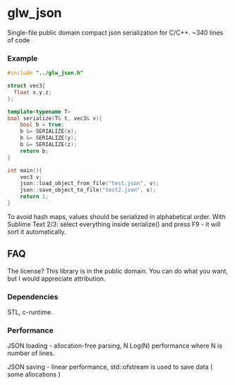 # glw_json
Single-file public domain compact json serialization for C/C++.
~340 lines of code

### Example
```c++
#include "../glw_json.h"

struct vec3{
  float x,y,z;
};

template<typename T>
bool serialize(T& t, vec3& v){
	bool b = true;
	b &= SERIALIZE(x);
	b &= SERIALIZE(y);
	b &= SERIALIZE(z);
	return b;
}

int main(){
	vec3 v;
	json::load_object_from_file("test.json", v);
	json::save_object_to_file("test2.json", v);
	return 1;
}
```

To avoid hash maps, values should be serialized in alphabetical order. 
With Sublime Text 2/3: select everything inside serialize() and press F9 - it will sort it automatically.

## FAQ

The license?
This library is in the public domain. You can do what you want, but I would appreciate attribution. 

### Dependencies
 STL, c-runtime.

### Performance
JSON loading - allocation-free parsing, N Log(N) performance where N is number of lines.

JSON saving - linear performance, std::ofstream is used to save data ( some allocations )



